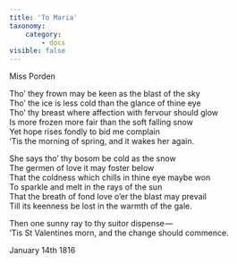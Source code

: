 ```yaml
---
title: 'To Maria'
taxonomy:
    category:
        - docs
visible: false
---
```


<div class="author">Miss Porden</div>

Tho’ they frown may be keen as the blast of the sky  
Tho’ the ice is less cold than the glance of thine eye  
Tho’ thy breast where affection with fervour should glow  
Is more frozen more fair than the soft falling snow  
Yet hope rises fondly to bid me complain  
’Tis the morning of spring, and it wakes her again.

She says tho’ thy bosom be cold as the snow  
The germen of love it may foster below  
That the coldness which chills in thine eye maybe won  
To sparkle and melt in the rays of the sun  
That the breath of fond love o’er the blast may prevail  
Till its keenness be lost in the warmth of the gale.

Then one sunny ray to thy suitor dispense —   
’Tis St Valentines morn, and the change should commence.

January 14th 1816